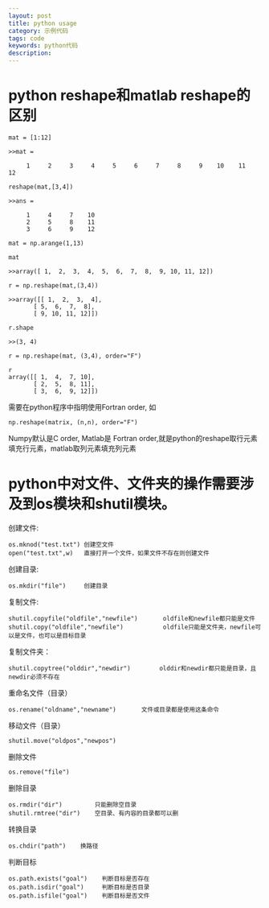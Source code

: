 ```yaml
---
layout: post
title: python usage
category: 示例代码
tags: code
keywords: python代码
description: 
---
```


# python reshape和matlab reshape的区别

```
mat = [1:12]

>>mat =

     1     2     3     4     5     6     7     8     9    10    11    12

reshape(mat,[3,4])

>>ans =

     1     4     7    10
     2     5     8    11
     3     6     9    12
```

```
mat = np.arange(1,13)

mat

>>array([ 1,  2,  3,  4,  5,  6,  7,  8,  9, 10, 11, 12])

r = np.reshape(mat,(3,4))

>>array([[ 1,  2,  3,  4],
       [ 5,  6,  7,  8],
       [ 9, 10, 11, 12]])

r.shape

>>(3, 4)
```

```
r = np.reshape(mat, (3,4), order="F")

r
array([[ 1,  4,  7, 10],
       [ 2,  5,  8, 11],
       [ 3,  6,  9, 12]])
```

需要在python程序中指明使用Fortran order, 如

```
np.reshape(matrix, (n,n), order="F")
```

Numpy默认是C order, Matlab是 Fortran order,就是python的reshape取行元素填充行元素，matlab取列元素填充列元素

# python中对文件、文件夹的操作需要涉及到os模块和shutil模块。

创建文件:

```
os.mknod("test.txt") 创建空文件
open("test.txt",w)   直接打开一个文件，如果文件不存在则创建文件
```

创建目录:

```
os.mkdir("file")     创建目录
```

复制文件:

```
shutil.copyfile("oldfile","newfile")       oldfile和newfile都只能是文件
shutil.copy("oldfile","newfile")           oldfile只能是文件夹，newfile可以是文件，也可以是目标目录
```

复制文件夹：

```
shutil.copytree("olddir","newdir")        olddir和newdir都只能是目录，且newdir必须不存在
```

重命名文件（目录）

```
os.rename("oldname","newname")       文件或目录都是使用这条命令
```

移动文件（目录）

```
shutil.move("oldpos","newpos")    
```

删除文件

```
os.remove("file")
```

删除目录

```
os.rmdir("dir")         只能删除空目录
shutil.rmtree("dir")    空目录、有内容的目录都可以删 
```

转换目录

```
os.chdir("path")    换路径
```

判断目标

```
os.path.exists("goal")    判断目标是否存在
os.path.isdir("goal")     判断目标是否目录
os.path.isfile("goal")    判断目标是否文件   
```